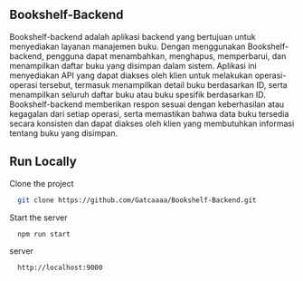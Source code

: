 ## Bookshelf-Backend

Bookshelf-backend adalah aplikasi backend yang bertujuan untuk menyediakan layanan manajemen buku. Dengan menggunakan Bookshelf-backend, pengguna dapat menambahkan, menghapus, memperbarui, dan menampilkan daftar buku yang disimpan dalam sistem. Aplikasi ini menyediakan API yang dapat diakses oleh klien untuk melakukan operasi-operasi tersebut, termasuk menampilkan detail buku berdasarkan ID, serta menampilkan seluruh daftar buku atau buku spesifik berdasarkan ID. Bookshelf-backend memberikan respon sesuai dengan keberhasilan atau kegagalan dari setiap operasi, serta memastikan bahwa data buku tersedia secara konsisten dan dapat diakses oleh klien yang membutuhkan informasi tentang buku yang disimpan.




## Run Locally

Clone the project

```bash
  git clone https://github.com/Gatcaaaa/Bookshelf-Backend.git
```
Start the server

```bash
  npm run start
```

server
```bash
  http://localhost:9000
```

